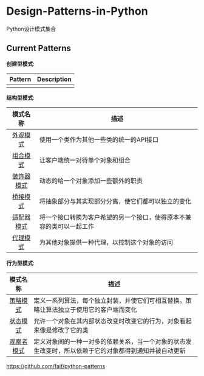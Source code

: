 Design-Patterns-in-Python
===============

Python设计模式集合

Current Patterns
----------------

__创建型模式__:

| Pattern | Description |
|:-------:| ----------- |
|  |  |

__结构型模式__:

| 模式名称 | 描述 |
|:-------:| ----------- |
| [外观模式](patterns/structural/facade.py) | 使用一个类作为其他一些类的统一的API接口 |
| [组合模式](patterns/structural/composite.py) | 让客户端统一对待单个对象和组合 |
| [装饰器模式](patterns/structural/decorator.py) | 动态的给一个对象添加一些额外的职责 |
| [桥接模式](patterns/structural/bridge.py) | 将抽象部分与其实现部分分离，使它们都可以独立的变化 |
| [适配器模式](patterns/structural/adapter.py) | 将一个接口转换为客户希望的另一个接口，使得原本不兼容的类可以一起工作 |
| [代理模式](structural/proxy.ipynb) | 为其他对象提供一种代理，以控制这个对象的访问 |


__行为型模式__:

| 模式名称 | 描述 |
|:-------:| ----------- |
| [策略模式](behavioral/strategy.ipynb) | 定义一系列算法，每个独立封装，并使它们可相互替换。策略让算法独立于使用它的客户端而变化 |
| [状态模式](behavioral/state.ipynb) | 允许一个对象在其内部状态改变时改变它的行为，对象看起来像是修改了它的类 |
| [观察者模式](behavioral/observer.ipynb) | 定义对象间的一种一对多的依赖关系，当一个对象的状态发生改变时，所以依赖于它的对象都得到通知并被自动更新 |

https://github.com/faif/python-patterns
